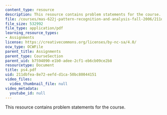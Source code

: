 ```yaml
---
content_type: resource
description: This resource contains problem statements for the course.
file: /courses/mas-622j-pattern-recognition-and-analysis-fall-2006/211dbfea8e72eefdd1ca50bc80044151_ps4.pdf
file_size: 532992
file_type: application/pdf
learning_resource_types:
- Assignments
license: https://creativecommons.org/licenses/by-nc-sa/4.0/
ocw_type: OCWFile
parent_title: Assignments
parent_type: CourseSection
parent_uid: b7594090-e1b0-adee-2cf1-eb6cb09ce2b8
resourcetype: Document
title: ps4.pdf
uid: 211dbfea-8e72-eefd-d1ca-50bc80044151
video_files:
  video_thumbnail_file: null
video_metadata:
  youtube_id: null
---
```

This resource contains problem statements for the course.